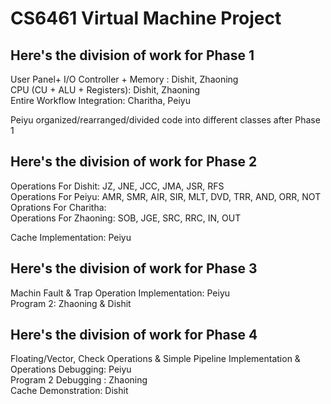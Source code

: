 # CS6461 Virtual Machine Project

## Here's the division of work for Phase 1

User Panel+ I/O Controller + Memory : Dishit, Zhaoning </br>
CPU (CU + ALU + Registers): Dishit, Zhaoning </br>
Entire Workflow Integration: Charitha, Peiyu </br>

Peiyu organized/rearranged/divided code into different classes after Phase 1 </br>

## Here's the division of work for Phase 2

Operations For Dishit:  JZ, JNE, JCC, JMA, JSR, RFS </br>
Operations For Peiyu: AMR, SMR, AIR, SIR, MLT, DVD, TRR, AND, ORR, NOT </br>
Oprations For Charitha: </br>
Operations For Zhaoning: SOB, JGE, SRC, RRC, IN, OUT </br>

Cache Implementation: Peiyu </br>

## Here's the division of work for Phase 3

Machin Fault & Trap Operation Implementation: Peiyu </br>
Program 2: Zhaoning & Dishit </br>


## Here's the division of work for Phase 4

Floating/Vector, Check Operations & Simple Pipeline Implementation & Operations Debugging: Peiyu </br>
Program 2 Debugging : Zhaoning </br>
Cache Demonstration: Dishit </br>
